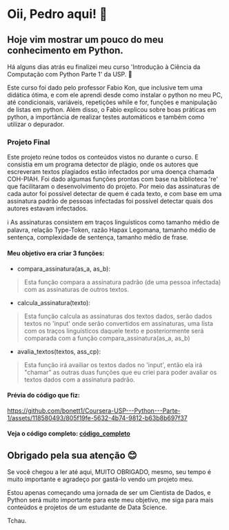 # Oii, Pedro aqui! 👋
## Hoje vim mostrar um pouco do meu conhecimento em Python.
Há alguns dias atrás eu finalizei meu curso 'Introdução à Ciência da Computação com Python Parte 1' da USP. 🚀

Este curso foi dado pelo professor Fabio Kon, que inclusive tem uma didática ótima, e com ele aprendi desde como instalar o python no meu PC, até condicionais, variáveis, repetições while e for, funções e manipulação de listas em python. 
Além disso, o Fabio explicou sobre boas práticas em python, a importância de realizar testes automáticos e também como utilizar o depurador.

### Projeto Final
Este projeto reúne todos os conteúdos vistos no durante o curso. E consistia em um programa detector de plágio, onde os autores que escreveram textos plagiados estão infectados por uma doença chamada COH-PIAH.
Foi dado algumas funções prontas com base na biblioteca 're' que facilitaram o desenvolvimento do projeto. Por meio das assinaturas de cada autor foi possível detectar de quem é cada texto, e com base em uma assinatura padrão de pessoas infectadas foi possível detectar quais dos autores estavam infectados.

ℹ️ As assinaturas consistem em traços linguísticos como tamanho médio de palavra, relação Type-Token, razão Hapax Legomana, tamanho médio de sentença, complexidade de sentença, tamanho médio de frase.

#### Meu objetivo era criar 3 funções:

- compara_assinatura(as_a, as_b):
> Esta função compara a assinatura padrão (de uma pessoa infectada) com as assinaturas de outros textos.

- calcula_assinatura(texto):
> Esta função calcula as assinaturas dos textos dados, serão dados textos no 'input' onde serão convertidos em assinaturas, uma lista com os traços linguísticos daquele texto e posteriormente será comparada com a função compara_assinatura(as_a, as_b)

- avalia_textos(textos, ass_cp):
> Esta função irá availiar os textos dados no 'input', então ela irá "chamar" as outras duas funções que eu criei para poder avaliar os textos dados com a assinatura padrão.

#### Prévia do código que fiz:
https://github.com/bonett1/Coursera-USP---Python---Parte-1/assets/118580493/805f19fe-5632-4b74-9812-b63b8b697f37

#### Veja o código completo: [código_completo ](https://github.com/bonett1/Coursera-USP---Python---Parte-1/blob/e2bb10235729ef61b139cda3256ad05c2860f914/coh_piah.py)

## Obrigado pela sua atenção 😊
Se você chegou a ler até aqui, MUITO OBRIGADO, mesmo, seu tempo é muito importante e agradeço por gastá-lo vendo um projeto meu.

Estou apenas começando uma jornada de ser um Cientista de Dados, e Python será muito importante para este meu objetivo, me siga para mais conteúdos e projetos de um estudante de Data Science.

Tchau.
